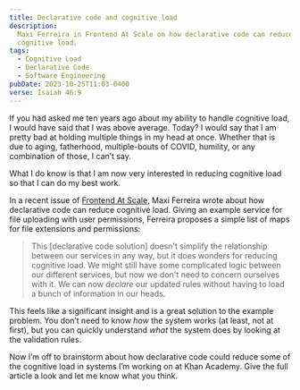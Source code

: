 ```yaml
---
title: Declarative code and cognitive load
description:
  Maxi Ferreira in Frontend At Scale on how declarative code can reduce
  cognitive load.
tags:
  - Cognitive Load
  - Declarative Code
  - Software Engineering
pubDate: 2023-10-25T11:03-0400
verse: Isaiah 46:9
---
```


If you had asked me ten years ago about my ability to handle cognitive load, I
would have said that I was above average. Today? I would say that I am pretty
bad at holding multiple things in my head at once. Whether that is due to aging,
fatherhood, multiple-bouts of COVID, humility, or any combination of those, I
can’t say.

What I do know is that I am now very interested in reducing cognitive load so
that I can do my best work.

In a recent issue of [Frontend At Scale](https://frontendatscale.com/issues/8/),
Maxi Ferreira wrote about how declarative code can reduce cognitive load. Giving
an example service for file uploading with user permissions, Ferreira proposes a
simple list of maps for file extensions and permissions:

> This [declarative code solution] doesn't simplify the relationship between our
> services in any way, but it does wonders for reducing cognitive load. We might
> still have some complicated logic between our different services, but now we
> don't need to concern ourselves with it. We can now *declare* our updated
> rules without having to load a bunch of information in our heads.

This feels like a significant insight and is a great solution to the example
problem. You don’t need to know _how_ the system works (at least, not at first),
but you can quickly understand _what_ the system does by looking at the
validation rules.

Now I’m off to brainstorm about how declarative code could reduce some of the
cognitive load in systems I’m working on at Khan Academy. Give the full article
a look and let me know what you think.
